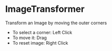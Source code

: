 # ImageTransformer
Transform an Image by moving the outer corners

- To select a corner: Left Click
- To move it: Drag
- To reset image: Right Click
